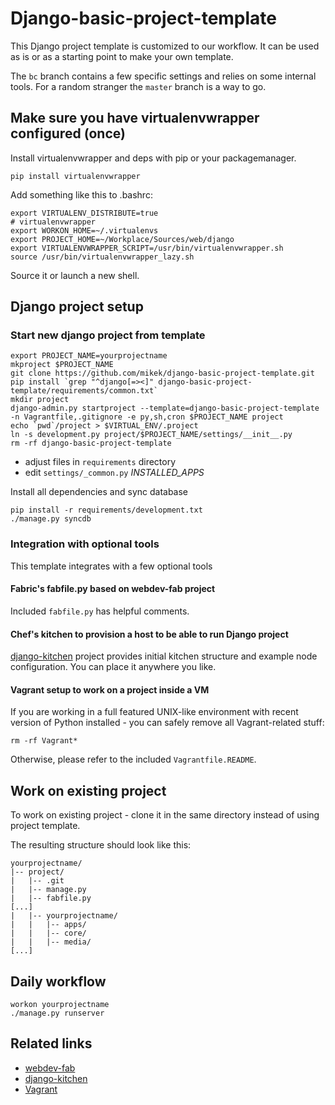 # Django-basic-project-template

This Django project template is customized to our workflow. It can be used
as is or as a starting point to make your own template.

The `bc` branch contains a few specific settings and relies on some internal
tools. For a random stranger the `master` branch is a way to go.

## Make sure you have virtualenvwrapper configured (once)

Install virtualenvwrapper and deps with pip or your packagemanager.

    pip install virtualenvwrapper

Add something like this to .bashrc:

    export VIRTUALENV_DISTRIBUTE=true
    # virtualenvwrapper
    export WORKON_HOME=~/.virtualenvs
    export PROJECT_HOME=~/Workplace/Sources/web/django
    export VIRTUALENVWRAPPER_SCRIPT=/usr/bin/virtualenvwrapper.sh
    source /usr/bin/virtualenvwrapper_lazy.sh

Source it or launch a new shell.

## Django project setup

### Start new django project from template

    export PROJECT_NAME=yourprojectname
    mkproject $PROJECT_NAME
    git clone https://github.com/mikek/django-basic-project-template.git
    pip install `grep "^django[=><]" django-basic-project-template/requirements/common.txt`
    mkdir project
    django-admin.py startproject --template=django-basic-project-template -n Vagrantfile,.gitignore -e py,sh,cron $PROJECT_NAME project
    echo `pwd`/project > $VIRTUAL_ENV/.project
    ln -s development.py project/$PROJECT_NAME/settings/__init__.py
    rm -rf django-basic-project-template

 * adjust files in `requirements` directory
 * edit `settings/_common.py` *INSTALLED_APPS*

Install all dependencies and sync database

    pip install -r requirements/development.txt
    ./manage.py syncdb

### Integration with optional tools

This template integrates with a few optional tools

#### Fabric's fabfile.py based on webdev-fab project

Included `fabfile.py` has helpful comments.

#### Chef's kitchen to provision a host to be able to run Django project

[django-kitchen](https://github.com/mikek/django-kitchen) project provides
initial kitchen structure and example node configuration. You can place it
anywhere you like.

#### Vagrant setup to work on a project inside a VM

If you are working in a full featured UNIX-like environment with recent version
of Python installed - you can safely remove all Vagrant-related stuff:

    rm -rf Vagrant*

Otherwise, please refer to the included `Vagrantfile.README`.

## Work on existing project

To work on existing project - clone it in the same directory instead
of using project template.

The resulting structure should look like this:

    yourprojectname/
    |-- project/
    |   |-- .git
    |   |-- manage.py
    |   |-- fabfile.py
    [...]
    |   |-- yourprojectname/
    |   |   |-- apps/
    |   |   |-- core/
    |   |   |-- media/
    [...]

## Daily workflow

    workon yourprojectname
    ./manage.py runserver

## Related links

 * [webdev-fab](https://github.com/mikek/webdev-fab)
 * [django-kitchen](https://github.com/mikek/django-kitchen)
 * [Vagrant](http://www.vagrantup.com)
